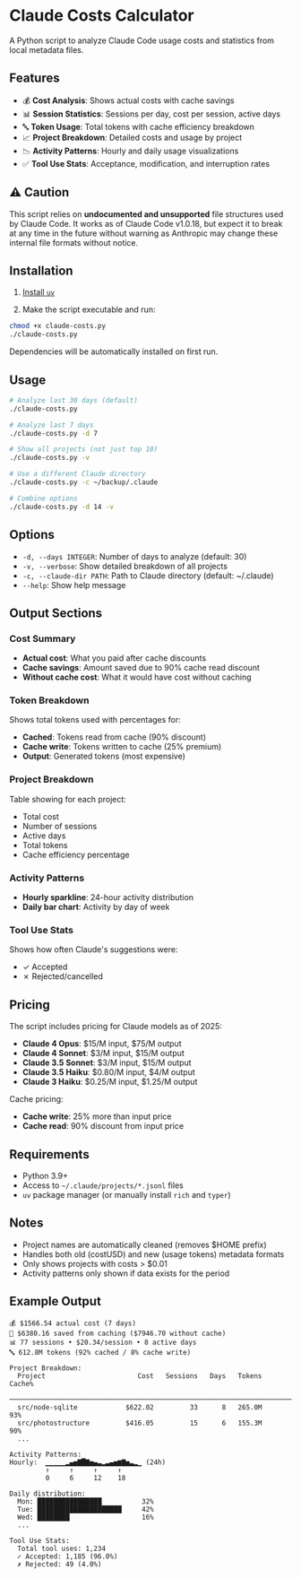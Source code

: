 # Claude Costs Calculator

A Python script to analyze Claude Code usage costs and statistics from local metadata files.

## Features

- 💰 **Cost Analysis**: Shows actual costs with cache savings
- 📊 **Session Statistics**: Sessions per day, cost per session, active days
- 🔤 **Token Usage**: Total tokens with cache efficiency breakdown
- 📈 **Project Breakdown**: Detailed costs and usage by project
- 📉 **Activity Patterns**: Hourly and daily usage visualizations
- ✅ **Tool Use Stats**: Acceptance, modification, and interruption rates

## ⚠️ Caution

This script relies on **undocumented and unsupported** file structures used by Claude Code. It works as of Claude Code v1.0.18, but expect it to break at any time in the future without warning as Anthropic may change these internal file formats without notice.

## Installation

1. [Install `uv`](https://docs.astral.sh/uv/getting-started/installation/)

2. Make the script executable and run:

```bash
chmod +x claude-costs.py
./claude-costs.py
```

Dependencies will be automatically installed on first run.

## Usage

```bash
# Analyze last 30 days (default)
./claude-costs.py

# Analyze last 7 days
./claude-costs.py -d 7

# Show all projects (not just top 10)
./claude-costs.py -v

# Use a different Claude directory
./claude-costs.py -c ~/backup/.claude

# Combine options
./claude-costs.py -d 14 -v
```

## Options

- `-d, --days INTEGER`: Number of days to analyze (default: 30)
- `-v, --verbose`: Show detailed breakdown of all projects
- `-c, --claude-dir PATH`: Path to Claude directory (default: ~/.claude)
- `--help`: Show help message

## Output Sections

### Cost Summary
- **Actual cost**: What you paid after cache discounts
- **Cache savings**: Amount saved due to 90% cache read discount
- **Without cache cost**: What it would have cost without caching

### Token Breakdown
Shows total tokens used with percentages for:
- **Cached**: Tokens read from cache (90% discount)
- **Cache write**: Tokens written to cache (25% premium)
- **Output**: Generated tokens (most expensive)

### Project Breakdown
Table showing for each project:
- Total cost
- Number of sessions
- Active days
- Total tokens
- Cache efficiency percentage

### Activity Patterns
- **Hourly sparkline**: 24-hour activity distribution
- **Daily bar chart**: Activity by day of week

### Tool Use Stats
Shows how often Claude's suggestions were:
- ✓ Accepted
- ✗ Rejected/cancelled

## Pricing

The script includes pricing for Claude models as of 2025:
- **Claude 4 Opus**: $15/M input, $75/M output
- **Claude 4 Sonnet**: $3/M input, $15/M output  
- **Claude 3.5 Sonnet**: $3/M input, $15/M output
- **Claude 3.5 Haiku**: $0.80/M input, $4/M output
- **Claude 3 Haiku**: $0.25/M input, $1.25/M output

Cache pricing:
- **Cache write**: 25% more than input price
- **Cache read**: 90% discount from input price

## Requirements

- Python 3.9+
- Access to `~/.claude/projects/*.jsonl` files
- `uv` package manager (or manually install `rich` and `typer`)

## Notes

- Project names are automatically cleaned (removes $HOME prefix)
- Handles both old (costUSD) and new (usage tokens) metadata formats
- Only shows projects with costs > $0.01
- Activity patterns only shown if data exists for the period

## Example Output

```
💰 $1566.54 actual cost (7 days)
💸 $6380.16 saved from caching ($7946.70 without cache)
📊 77 sessions • $20.34/session • 8 active days
🔤 612.8M tokens (92% cached / 8% cache write)

Project Breakdown:
  Project                       Cost   Sessions   Days   Tokens   Cache%
 ────────────────────────────────────────────────────────────────────────
  src/node-sqlite            $622.02         33      8   265.0M      93%
  src/photostructure         $416.05         15      6   155.3M      90%
  ...

Activity Patterns:
Hourly:  ▁▁▁▁▁▂▄▅▇█▇▅▄▃▂▃▄▅▆▇▅▃▂▁ (24h)
         ↑     ↑     ↑     ↑
         0     6     12    18

Daily distribution:
  Mon: ████████████████          32%
  Tue: █████████████████████     42%
  Wed: ████████                  16%
  ...

Tool Use Stats:
  Total tool uses: 1,234
  ✓ Accepted: 1,185 (96.0%)
  ✗ Rejected: 49 (4.0%)
```
